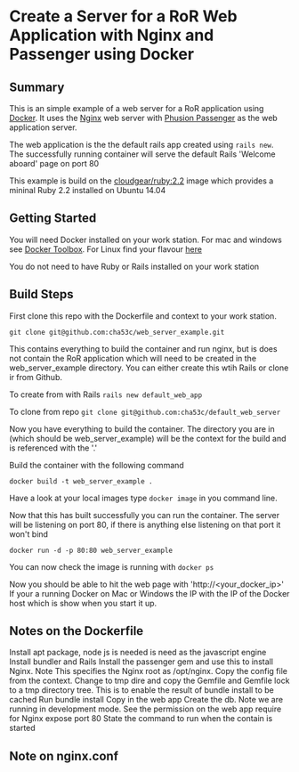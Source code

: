 # Create a Server for a RoR Web Application with Nginx and Passenger using Docker

## Summary
This is an simple example of a web server for a RoR application using [Docker](https://www.docker.com). It uses the [Nginx](https://www.nginx.com) web server with [Phusion Passenger](https://www.phusionpassenger.com) as the web application server.

The web application is the the default rails app created using `rails new`.  The successfully running container will serve the default Rails 'Welcome aboard' page on port 80

This example is build on the [cloudgear/ruby:2.2](https://hub.docker.com/r/cloudgear/ruby) image which provides a mininal Ruby 2.2 installed on Ubuntu 14.04

## Getting Started

You will need Docker installed on your work station. For mac and windows see [Docker Toolbox](https://www.docker.com/docker-toolbox). For Linux find your flavour [here](http://docs.docker.com/v1.8/installation/)

You do not need to have Ruby or Rails installed on your work station

## Build Steps
First clone this repo with the Dockerfile and context to your work station.

`git clone git@github.com:cha53c/web_server_example.git`

This contains everything to build the container and run nginx, but is does not contain the RoR application which will need to be created in the web_server_example directory.  You can either create this wtih Rails or clone ir from Github.

To create from with Rails
`rails new default_web_app`


To clone from repo
`git clone git@github.com:cha53c/default_web_server`

Now you have everything to build the container.  The directory you are in (which should be web_server_example) will be the context for the build and is referenced with the '.'

Build the container with the following command

`docker build -t web_server_example .`

Have a look at your local images type `docker image` in you command line. 


Now that this has built successfully you can run the container. The server will be listening on port 80, if there is anything else listening on that port it won't bind

`docker run -d -p 80:80 web_server_example`

You can now check the image is running with `docker ps`

Now you should be able to hit the web page with 'http://<your_docker_ip>'
If your a running Docker on Mac or Windows the IP with the IP of the Docker host which is show when you start it up. 

## Notes on the Dockerfile
Install apt package, node js is needed is need as the javascript engine
Install bundler and Rails
Install the passenger gem and use this to install Nginx. Note This specifies the Nginx root as /opt/nginx. Copy the config file from the context.
Change to tmp dire and copy the Gemfile and Gemfile lock to a tmp directory tree. This is to enable the result of bundle install to be cached
Run bundle install
Copy in the web app
Create the db. Note we are running in development mode.
See the permission on the web app require for Nginx
expose port 80
State the command to run when the contain is started

## Note on nginx.conf
